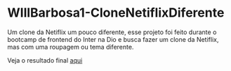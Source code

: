 # WIllBarbosa1-CloneNetiflixDiferente

Um clone da Netiflix um pouco diferente, esse projeto foi feito durante o bootcamp de frontend do Inter na Dio e busca fazer um clone da Netiflix, mas com uma roupagem ou tema diferente.

Veja o resultado final <a href="https://clone-netiflix-diferente.vercel.app/" target="_blank">aqui</a>